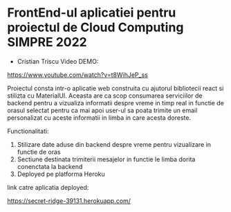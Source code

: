 # FrontEnd-ul aplicatiei pentru proiectul de Cloud Computing SIMPRE 2022
- Cristian Triscu
Video DEMO:

https://www.youtube.com/watch?v=t8WihJeP_ss

Proiectul consta intr-o aplicatie web construita cu ajutorul bibliotecii react si stilizta cu MaterialUI.
Aceasta are ca scop consumarea serviciilor de backend pentru a vizualiza informatii despre vreme in timp real
in functie de orasul selectat pentru ca mai apoi user-ul sa poata trimite un email personalizat cu aceste informatii in limba in care acesta doreste.

Functionalitati:

1. Stilizare date aduse din backend despre vreme pentru vizualizare in functie de oras
2. Sectiune destinata trimiterii mesajelor in functie le limba dorita conenctata la backend 
3. Deployed pe platforma Heroku

link catre aplicatia deployed: 

https://secret-ridge-39131.herokuapp.com/